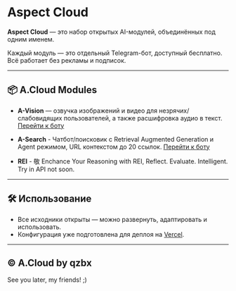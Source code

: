 # Aspect Cloud

**Aspect Cloud** — это набор открытых AI-модулей, объединённых под одним именем.

Каждый модуль — это отдельный Telegram-бот, доступный бесплатно. Всё работает без рекламы и подписок.

---

## 📦 A.Cloud Modules

- **A-Vision** — озвучка изображений и видео для незрячих/слабовидящих пользователей, а также расшифровка аудио в текст. [Перейти к боту](https://t.me/aspectvisionbot)
  
- **A-Search** - Чатбот/поисковик с Retrieval Augmented Generation и Agent режимом, URL контекстом до 20 ссылок. [Перейти к боту](https://t.me/aspectsearchbot)

- **REI** -  敬 Enchance Your Reasoning with REI, Reflect. Evaluate. Intelligent. Try in API not soon.
---

## 🛠 Использование

- Все исходники открыты — можно развернуть, адаптировать и использовать.
- Конфигурация уже подготовлена для деплоя на [Vercel](https://vercel.com).

---

## © A.Cloud by qzbx
See you later, my friends! ;)
